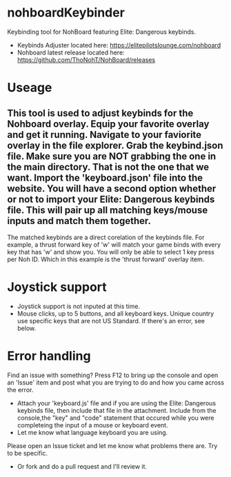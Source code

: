 # nohboardKeybinder
Keybinding tool for NohBoard featuring Elite: Dangerous keybinds.
- Keybinds Adjuster located here: https://elitepilotslounge.com/nohboard
- Nohboard latest release located here: https://github.com/ThoNohT/NohBoard/releases
  
# Useage
This tool is used to adjust keybinds for the Nohboard overlay.
Equip your favorite overlay and get it running.
Navigate to your faviorite overlay in the file explorer.
Grab the keybind.json file. Make sure you are NOT grabbing the one in the main directory. That is not the one that we want.
Import the 'keyboard.json' file into the website.
You will have a second option whether or not to import your Elite: Dangerous keybinds file. This will pair up all matching keys/mouse inputs and match them together.
-
The matched keybinds are a direct corelation of the keybinds file. 
For example, a thrust forward key of 'w' will match your game binds with every key that has 'w' and show you. You will only be able to select 1 key press per Noh ID. Which in this example is the 'thrust forward' overlay item.

# Joystick support
- Joystick support is not inputed at this time.
- Mouse clicks, up to 5 buttons, and all keyboard keys. Unique country use specific keys that are not US Standard. If there's an error, see below.

# Error handling
Find an issue with something?
Press F12 to bring up the console and open an 'Issue' item and post what you are trying to do and how you came across the error.
- Attach your 'keyboard.js' file and if you are using the Elite: Dangerous keybinds file, then include that file in the attachment.
  Include from the console,the "key" and "code" statement that occured while you were completeing the input of a mouse or keyboard event.
- Let me know what language keyboard you are using.

Please open an Issue ticket and let me know what problems there are. Try to be specific. 

- Or fork and do a pull request and I'll review it.
